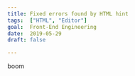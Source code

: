 ```yaml
---
title: Fixed errors found by HTML hint
tags:  ["HTML", "Editor"]
goal:  Front-End Engineering
date:  2019-05-29
draft: false

---
```

boom

